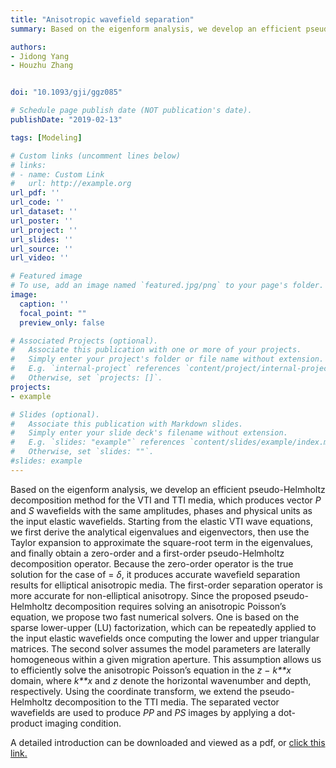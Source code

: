 ```yaml
---
title: "Anisotropic wavefield separation"
summary: Based on the eigenform analysis, we develop an efficient pseudo-Helmholtz decomposition method for the VTI and TTI media, which produces vector *P* and *S* wavefields with the same amplitudes, phases and physical units as the input elastic wavefields. 

authors:
- Jidong Yang
- Houzhu Zhang


doi: "10.1093/gji/ggz085"

# Schedule page publish date (NOT publication's date).
publishDate: "2019-02-13" 

tags: [Modeling]

# Custom links (uncomment lines below)
# links:
# - name: Custom Link
#   url: http://example.org
url_pdf: ''
url_code: ''
url_dataset: ''
url_poster: ''
url_project: ''
url_slides: ''
url_source: ''
url_video: ''

# Featured image
# To use, add an image named `featured.jpg/png` to your page's folder. 
image:
  caption: ''
  focal_point: ""
  preview_only: false

# Associated Projects (optional).
#   Associate this publication with one or more of your projects.
#   Simply enter your project's folder or file name without extension.
#   E.g. `internal-project` references `content/project/internal-project/index.md`.
#   Otherwise, set `projects: []`.
projects:
- example

# Slides (optional).
#   Associate this publication with Markdown slides.
#   Simply enter your slide deck's filename without extension.
#   E.g. `slides: "example"` references `content/slides/example/index.md`.
#   Otherwise, set `slides: ""`.
#slides: example
---
```


Based on the eigenform analysis, we develop an efficient pseudo-Helmholtz decomposition method for the VTI and TTI media, which produces vector *P* and *S* wavefields with the same amplitudes, phases and physical units as the input elastic wavefields. Starting from the elastic VTI wave equations, we first derive the analytical eigenvalues and eigenvectors, then use the Taylor expansion to approximate the square-root term in the eigenvalues, and finally obtain a zero-order and a first-order pseudo-Helmholtz decomposition operator. Because the zero-order operator is the true solution for the case of  = *δ*, it produces accurate wavefield separation results for elliptical anisotropic media. The first-order separation operator is more accurate for non-elliptical anisotropy. Since the proposed pseudo-Helmholtz decomposition requires solving an anisotropic Poisson’s equation, we propose two fast numerical solvers. One is based on the sparse lower-upper (LU) factorization, which can be repeatedly applied to the input elastic wavefields once computing the lower and upper triangular matrices. The second solver assumes the model parameters are laterally homogeneous within a given migration aperture. This assumption allows us to efficiently solve the anisotropic Poisson’s equation in the *z* − *k**x* domain, where *k**x* and *z* denote the horizontal wavenumber and depth, respectively. Using the coordinate transform, we extend the pseudo-Helmholtz decomposition to the TTI media. The separated vector wavefields are used to produce *PP* and *PS* images by applying a dot-product imaging condition.



A detailed introduction can be downloaded and viewed as a pdf, or [click this link.](https://academic.oup.com/gji/article/217/2/1290/5318621?login=false)
